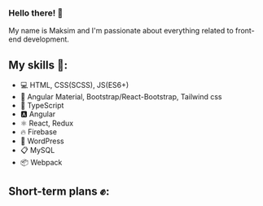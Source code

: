 ### Hello there! 👋
My name is Maksim and I'm passionate about everything related to front-end development.
## My skills 💪:
- 💻 HTML, CSS(SCSS), JS(ES6+)
- 👀 Angular Material, Bootstrap/React-Bootstrap, Tailwind css
- 💎 TypeScript
- 🅰️ Angular
- ⚛️ React, Redux
- 🔥 Firebase
- 📇 WordPress
- 📋 MySQL
- 📦 Webpack
## Short-term plans ✊:
